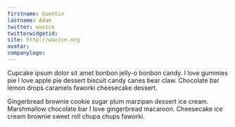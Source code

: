 ```yaml
---
firstname: Quentin
lastname: Adam
twitter: waxzce
twitterwidgetid: 
site: http://waxzce.org
avatar: 
companylogo: 
---
```


Cupcake ipsum dolor sit amet bonbon jelly-o bonbon candy. I love gummies pie I
love apple pie dessert biscuit candy canes bear claw. Chocolate bar lemon
drops caramels faworki cheesecake dessert.

Gingerbread brownie cookie sugar plum marzipan dessert ice cream. Marshmallow
chocolate bar I love gingerbread macaroon. Cheesecake ice cream brownie sweet
roll chupa chups faworki.

